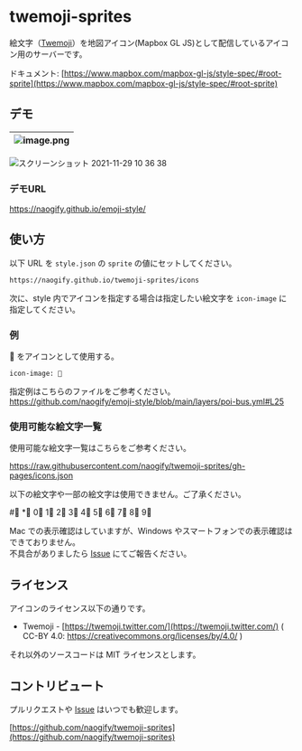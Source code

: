 # twemoji-sprites

絵文字（[Twemoji](https://twemoji.twitter.com/)）を地図アイコン(Mapbox GL JS)として配信しているアイコン用のサーバーです。

ドキュメント: [https://www.mapbox.com/mapbox-gl-js/style-spec/#root-sprite](https://www.mapbox.com/mapbox-gl-js/style-spec/#root-sprite)

## デモ

|![image.png](https://qiita-image-store.s3.ap-northeast-1.amazonaws.com/0/142797/f2bbbe57-da57-ac0a-1439-3e48177627aa.png)|
|:--|

![スクリーンショット 2021-11-29 10 36 38](https://qiita-image-store.s3.ap-northeast-1.amazonaws.com/0/142797/f2bbbe57-da57-ac0a-1439-3e48177627aa.png)

### デモURL
https://naogify.github.io/emoji-style/


## 使い方

以下 URL を `style.json` の `sprite` の値にセットしてください。

```
https://naogify.github.io/twemoji-sprites/icons
```

次に、style 内でアイコンを指定する場合は指定したい絵文字を `icon-image` に指定してください。

### 例

🚌 をアイコンとして使用する。

```
icon-image: 🚌
```

指定例はこちらのファイルをご参考ください。https://github.com/naogify/emoji-style/blob/main/layers/poi-bus.yml#L25

### 使用可能な絵文字一覧

使用可能な絵文字一覧はこちらをご参考ください。

https://raw.githubusercontent.com/naogify/twemoji-sprites/gh-pages/icons.json



以下の絵文字や一部の絵文字は使用できません。ご了承ください。

#⃣ *⃣ 0⃣ 1⃣ 2⃣ 3⃣ 4⃣ 5⃣ 6⃣ 7⃣ 8⃣ 9⃣

Mac での表示確認はしていますが、Windows やスマートフォンでの表示確認はできておりません。  
不具合がありましたら [Issue](https://github.com/naogify/twemoji-sprites/issues/new) にてご報告ください。

## ライセンス

アイコンのライセンス以下の通りです。

- Twemoji - [https://twemoji.twitter.com/](https://twemoji.twitter.com/) ( CC-BY 4.0: https://creativecommons.org/licenses/by/4.0/ )

それ以外のソースコードは MIT ライセンスとします。

## コントリビュート

プルリクエストや [Issue](https://github.com/naogify/twemoji-sprites/issues/new) はいつでも歓迎します。

[https://github.com/naogify/twemoji-sprites](https://github.com/naogify/twemoji-sprites)
